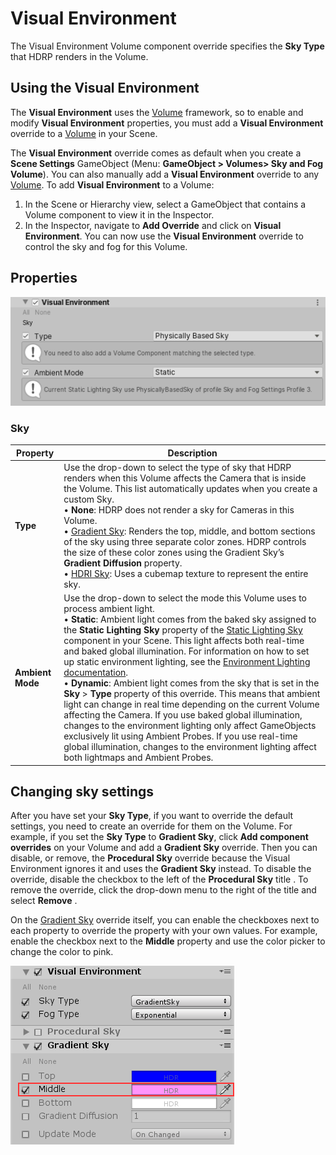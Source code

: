 # Visual Environment

The Visual Environment Volume component override specifies the **Sky Type** that HDRP renders in the Volume.

## Using the Visual Environment

The **Visual Environment** uses the [Volume](Volumes.html) framework, so to enable and modify **Visual Environment** properties, you must add a **Visual Environment** override to a [Volume](Volumes.html) in your Scene.

The **Visual Environment** override comes as default when you create a **Scene Settings** GameObject (Menu: **GameObject > Volumes> Sky and Fog Volume**). You can also manually add a **Visual Environment** override to any [Volume](Volumes.html). To add **Visual Environment** to a Volume:

1. In the Scene or Hierarchy view, select a GameObject that contains a Volume component to view it in the Inspector.
2. In the Inspector, navigate to **Add Override** and click on **Visual Environment**. You can now use the **Visual Environment** override to control the sky and fog for this Volume.

## Properties

![](Images/Override-VisualEnvironment1.png)

### Sky

| **Property**     | **Description**                                              |
| ---------------- | ------------------------------------------------------------ |
| **Type**         | Use the drop-down to select the type of sky that HDRP renders when this Volume affects the Camera that is inside the Volume. This list automatically updates when you create a custom Sky. <br />&#8226; **None**: HDRP does not render a sky for Cameras in this Volume.<br />&#8226; [Gradient Sky](Override-Gradient-Sky.html): Renders the top, middle, and bottom sections of the sky using three separate color zones. HDRP controls the size of these color zones using the Gradient Sky’s **Gradient Diffusion** property.<br />&#8226; [HDRI Sky](Override-HDRI-Sky.html): Uses a cubemap texture to represent the entire sky.<br /> |
| **Ambient Mode** | Use the drop-down to select the mode this Volume uses to process ambient light.<br />&#8226; **Static**: Ambient light comes from the baked sky assigned to the **Static Lighting Sky** property of the [Static Lighting Sky](Static-Lighting-Sky.html) component in your Scene. This light affects both real-time and baked global illumination. For information on how to set up static environment lighting, see the [Environment Lighting documentation](Environment-Lighting.html#BakingEnvironment).<br />&#8226; **Dynamic**: Ambient light comes from the sky that is set in the **Sky** > **Type** property of this override. This means that ambient light can change in real time depending on the current Volume affecting the Camera. If you use baked global illumination, changes to the environment lighting only affect GameObjects exclusively lit using Ambient Probes. If you use real-time global illumination, changes to the environment lighting affect both lightmaps and Ambient Probes. |

## Changing sky settings

After you have set your **Sky Type**, if you want to override the default settings, you need to create an override for them on the Volume. For example, if you set the **Sky Type** to **Gradient Sky**, click **Add component overrides** on your Volume and add a **Gradient Sky** override. Then you can disable, or remove, the **Procedural Sky** override because the Visual Environment ignores it and uses the **Gradient Sky** instead. To disable the override, disable the checkbox to the left of the **Procedural Sky** title . To remove the override, click the drop-down menu to the right of the title and select **Remove** .

On the [Gradient Sky](Override-Gradient-Sky.html) override itself, you can enable the checkboxes next to each property to override the property with your own values. For example, enable the checkbox next to the **Middle** property and use the color picker to change the color to pink.

![](Images/Override-VisualEnvironment2.png)